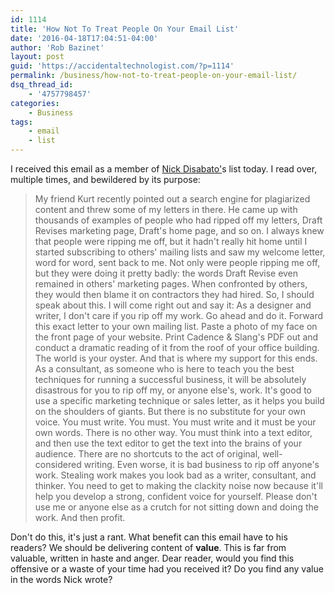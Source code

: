 ```yaml
---
id: 1114
title: 'How Not To Treat People On Your Email List'
date: '2016-04-18T17:04:51-04:00'
author: 'Rob Bazinet'
layout: post
guid: 'https://accidentaltechnologist.com/?p=1114'
permalink: /business/how-not-to-treat-people-on-your-email-list/
dsq_thread_id:
    - '4757798457'
categories:
    - Business
tags:
    - email
    - list
---
```


I received this email as a member of [Nick Disabato'](http://nickd.org/)s list today. I read over, multiple times, and bewildered by its purpose:

> My friend Kurt recently pointed out a search engine for plagiarized content and threw some of my letters in there. He came up with thousands of examples of people who had ripped off my letters, Draft Revises marketing page, Draft's home page, and so on. I always knew that people were ripping me off, but it hadn't really hit home until I started subscribing to others' mailing lists and saw my welcome letter, word for word, sent back to me. Not only were people ripping me off, but they were doing it pretty badly: the words Draft Revise even remained in others' marketing pages. When confronted by others, they would then blame it on contractors they had hired. So, I should speak about this. I will come right out and say it: As a designer and writer, I don't care if you rip off my work. Go ahead and do it. Forward this exact letter to your own mailing list. Paste a photo of my face on the front page of your website. Print Cadence &amp; Slang's PDF out and conduct a dramatic reading of it from the roof of your office building. The world is your oyster. And that is where my support for this ends. As a consultant, as someone who is here to teach you the best techniques for running a successful business, it will be absolutely disastrous for you to rip off my, or anyone else's, work. It's good to use a specific marketing technique or sales letter, as it helps you build on the shoulders of giants. But there is no substitute for your own voice. You must write. You must. You must write and it must be your own words. There is no other way. You must think into a text editor, and then use the text editor to get the text into the brains of your audience. There are no shortcuts to the act of original, well-considered writing. Even worse, it is bad business to rip off anyone's work. Stealing work makes you look bad as a writer, consultant, and thinker. You need to get to making the clackity noise now because it'll help you develop a strong, confident voice for yourself. Please don't use me or anyone else as a crutch for not sitting down and doing the work. And then profit.

 Don't do this, it's just a rant. What benefit can this email have to his readers? We should be delivering content of **value**. This is far from valuable, written in haste and anger. Dear reader, would you find this offensive or a waste of your time had you received it? Do you find any value in the words Nick wrote?